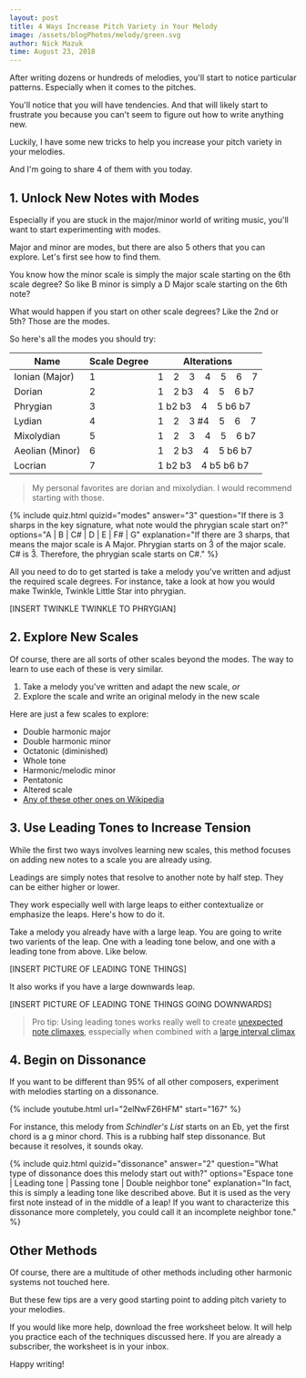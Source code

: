 ```yaml
---
layout: post
title: 4 Ways Increase Pitch Variety in Your Melody
image: /assets/blogPhotos/melody/green.svg
author: Nick Mazuk
time: August 23, 2018
---
```


After writing dozens or hundreds of melodies, you'll start to notice particular patterns. Especially when it comes to the pitches.

You'll notice that you will have tendencies. And that will likely start to frustrate you because you can't seem to figure out how to write anything new.

Luckily, I have some new tricks to help you increase your pitch variety in your melodies.

And I'm going to share 4 of them with you today.

<!--end-of-intro-->

## 1. Unlock New Notes with Modes

Especially if you are stuck in the major/minor world of writing music, you'll want to start experimenting with modes.

Major and minor are modes, but there are also 5 others that you can explore. Let's first see how to find them.

You know how the minor scale is simply the major scale starting on the 6th scale degree? So like B minor is simply a D Major scale starting on the 6th note?

What would happen if you start on other scale degrees? Like the 2nd or 5th? Those are the modes.

So here's all the modes you should try:

| Name | Scale Degree | Alterations |
| ---- | ------------ | ----------- |
| Ionian (Major) | 1 | 1 &nbsp;&nbsp;&nbsp;2 &nbsp;&nbsp;&nbsp;3 &nbsp;&nbsp;&nbsp;4 &nbsp;&nbsp;&nbsp;5 &nbsp;&nbsp;&nbsp;6 &nbsp;&nbsp;&nbsp;7 |
| Dorian | 2 | 1 &nbsp;&nbsp;&nbsp;2 b3 &nbsp;&nbsp;&nbsp;4 &nbsp;&nbsp;&nbsp;5 &nbsp;&nbsp;&nbsp;6 b7 |
| Phrygian | 3 | 1 b2 b3 &nbsp;&nbsp;&nbsp;4 &nbsp;&nbsp;&nbsp;5 b6 b7 |
| Lydian | 4 | 1 &nbsp;&nbsp;&nbsp;2 &nbsp;&nbsp;&nbsp;3 #4 &nbsp;&nbsp;&nbsp;5 &nbsp;&nbsp;&nbsp;6 &nbsp;&nbsp;&nbsp;7 |
| Mixolydian | 5 | 1 &nbsp;&nbsp;&nbsp;2 &nbsp;&nbsp;&nbsp;3 &nbsp;&nbsp;&nbsp;4 &nbsp;&nbsp;&nbsp;5 &nbsp;&nbsp;&nbsp;6 b7 |
| Aeolian (Minor) | 6 | 1 &nbsp;&nbsp;&nbsp;2 b3 &nbsp;&nbsp;&nbsp;4 &nbsp;&nbsp;&nbsp;5 b6 b7 |
| Locrian | 7 | 1 b2 b3 &nbsp;&nbsp;&nbsp;4 b5 b6 b7 |

> My personal favorites are dorian and mixolydian. I would recommend starting with those.

{% include quiz.html quizid="modes" answer="3" question="If there is 3 sharps in the key signature, what note would the phrygian scale start on?" options="A | B | C# | D | E | F# | G" explanation="If there are 3 sharps, that means the major scale is A Major. Phrygian starts on 3&#770; of the major scale. C# is 3&#770;. Therefore, the phrygian scale starts on C#." %}

All you need to do to get started is take a melody you've written and adjust the required scale degrees. For instance, take a look at how you would make Twinkle, Twinkle Little Star into phrygian.

[INSERT TWINKLE TWINKLE TO PHRYGIAN]

## 2. Explore New Scales

Of course, there are all sorts of other scales beyond the modes. The way to learn to use each of these is very similar.

1. Take a melody you've written and adapt the new scale, *or*
2. Explore the scale and write an original melody in the new scale

Here are just a few scales to explore:

- Double harmonic major
- Double harmonic minor
- Octatonic (diminished)
- Whole tone
- Harmonic/melodic minor
- Pentatonic
- Altered scale
- [Any of these other ones on Wikipedia](https://en.wikipedia.org/wiki/List_of_musical_scales_and_modes)

## 3. Use Leading Tones to Increase Tension

While the first two ways involves learning new scales, this method focuses on adding new notes to a scale you are already using.

Leadings are simply notes that resolve to another note by half step. They can be either higher or lower.

They work especially well with large leaps to either contextualize or emphasize the leaps. Here's how to do it.

Take a melody you already have with a large leap. You are going to write two varients of the leap. One with a leading tone below, and one with a leading tone from above. Like below.

[INSERT PICTURE OF LEADING TONE THINGS]

It also works if you have a large downwards leap.

[INSERT PICTURE OF LEADING TONE THINGS GOING DOWNWARDS]

> Pro tip: Using leading tones works really well to create [unexpected note climaxes](/blog/UnexpectedNoteClimaxes), esspecially when combined with a [large interval climax](/blog/IntervalicClimaxes#the-secret-behind-large-intervals)

## 4. Begin on Dissonance

If you want to be different than 95% of all other composers, experiment with melodies starting on a dissonance.

{% include youtube.html url="2elNwFZ6HFM" start="167" %}

For instance, this melody from *Schindler's List* starts on an Eb, yet the first chord is a g minor chord. This is a rubbing half step dissonance. But because it resolves, it sounds okay.

{% include quiz.html quizid="dissonance" answer="2" question="What type of dissonance does this melody start out with?" options="Espace tone | Leading tone | Passing tone | Double neighbor tone" explanation="In fact, this is simply a leading tone like described above. But it is used as the very first note instead of in the middle of a leap! If you want to characterize this dissonance more completely, you could call it an incomplete neighbor tone." %}

## Other Methods

Of course, there are a multitude of other methods including other harmonic systems not touched here.

But these few tips are a very good starting point to adding pitch variety to your melodies.

If you would like more help, download the free worksheet below. It will help you practice each of the techniques discussed here. If you are already a subscriber, the worksheet is in your inbox.

Happy writing!
